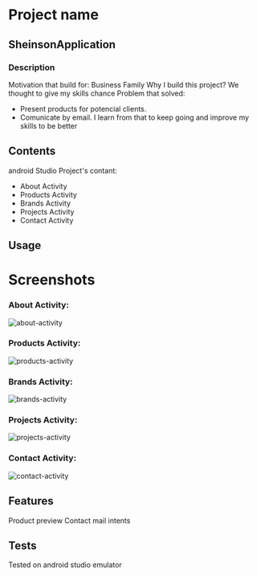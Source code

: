 
# Project name
## SheinsonApplication

### Description
   
   Motivation that build for: Business Family
   Why I build this project? We thought to give my skills chance
   Problem that solved:
   - Present products for potencial clients.
   - Comunicate by email.
   I learn from that to keep going and improve my skills to be better
   
## Contents

android Studio Project's contant:
  - About Activity
  - Products Activity
  - Brands Activity
  - Projects Activity
  - Contact Activity

## Usage

# Screenshots

### About Activity:
![about-activity](https://user-images.githubusercontent.com/43988630/184300679-d3e07c44-607a-4180-b0cc-3b1437afdee8.png)

### Products Activity:
![products-activity](https://user-images.githubusercontent.com/43988630/184300686-cd6a518f-57ed-4878-9cc2-8712bc0dacf2.png)

### Brands Activity:
![brands-activity](https://user-images.githubusercontent.com/43988630/184300681-c70e3320-36fb-4cd5-85a9-f2b9020cba4e.png)

### Projects Activity:
![projects-activity](https://user-images.githubusercontent.com/43988630/184300668-e5a77a92-5692-4f3a-b48d-a50916784236.png)

### Contact Activity:
![contact-activity](https://user-images.githubusercontent.com/43988630/184300683-6ec6b105-65c1-42a0-86d2-da3b3c9a7685.png)


## Features

Product preview
Contact mail intents


## Tests

Tested on android studio emulator






